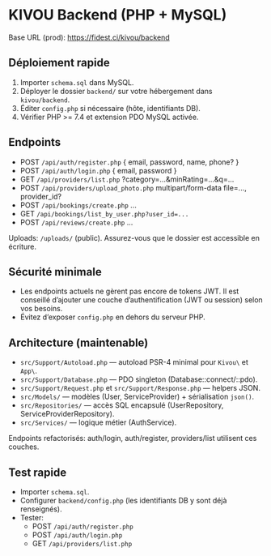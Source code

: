 # KIVOU Backend (PHP + MySQL)

Base URL (prod): https://fidest.ci/kivou/backend

## Déploiement rapide

1. Importer `schema.sql` dans MySQL.
2. Déployer le dossier `backend/` sur votre hébergement dans `kivou/backend`.
3. Éditer `config.php` si nécessaire (hôte, identifiants DB).
4. Vérifier PHP >= 7.4 et extension PDO MySQL activée.

## Endpoints

- POST `/api/auth/register.php` { email, password, name, phone? }
- POST `/api/auth/login.php` { email, password }
- GET `/api/providers/list.php` ?category=...&minRating=...&q=...
- POST `/api/providers/upload_photo.php` multipart/form-data file=..., provider_id?
- POST `/api/bookings/create.php` ...
- GET `/api/bookings/list_by_user.php?user_id=...`
- POST `/api/reviews/create.php` ...

Uploads: `/uploads/` (public). Assurez-vous que le dossier est accessible en écriture.

## Sécurité minimale

- Les endpoints actuels ne gèrent pas encore de tokens JWT. Il est conseillé d’ajouter une couche d’authentification (JWT ou session) selon vos besoins.
- Évitez d’exposer `config.php` en dehors du serveur PHP.

## Architecture (maintenable)

- `src/Support/Autoload.php` — autoload PSR-4 minimal pour `Kivou\` et `App\`.
- `src/Support/Database.php` — PDO singleton (Database::connect/::pdo).
- `src/Support/Request.php` et `src/Support/Response.php` — helpers JSON.
- `src/Models/` — modèles (User, ServiceProvider) + sérialisation `json()`.
- `src/Repositories/` — accès SQL encapsulé (UserRepository, ServiceProviderRepository).
- `src/Services/` — logique métier (AuthService).

Endpoints refactorisés: auth/login, auth/register, providers/list utilisent ces couches.

## Test rapide

- Importer `schema.sql`.
- Configurer `backend/config.php` (les identifiants DB y sont déjà renseignés).
- Tester:
  - POST `/api/auth/register.php`
  - POST `/api/auth/login.php`
  - GET `/api/providers/list.php`
